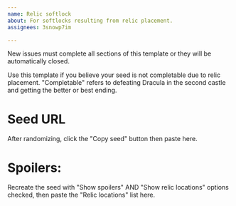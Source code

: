 ```yaml
---
name: Relic softlock
about: For softlocks resulting from relic placement.
assignees: 3snowp7im

---
```


New issues must complete all sections of this template or they will be
automatically closed.

Use this template if you believe your seed is not completable due to relic
placement. "Completable" refers to defeating Dracula in the second castle and
getting the better or best ending.

# Seed URL
After randomizing, click the "Copy seed" button then paste here.

# Spoilers:
Recreate the seed with "Show spoilers" AND "Show relic locations" options
checked, then paste the "Relic locations" list here.
